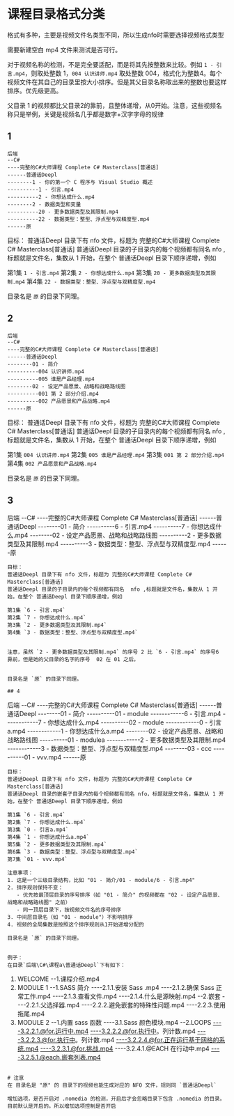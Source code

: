 # 课程目录格式分类

格式有多种，主要是视频文件名类型不同，所以生成nfo时需要选择视频格式类型

需要新建空白 mp4 文件来测试是否可行。

对于视频名称的检测，不是完全要适配，而是将其先按整数来比较。例如 `1 - 引言.mp4`，则取处整数 1，`004 认识讲师.mp4` 取处整数 004，格式化为整数4。每个视频文件在其自己的目录里按大小排序。但是其父目录名称取出来的整数也要这样排序。优先级更高。

父目录 1 的视频都比父目录2的靠前，且整体递增，从0开始。注意，这些视频名称只是举例，关键是视频名几乎都是数字+汉字字母的规律

## 1 

```
后端
--C#
----完整的C#大师课程 Complete C# Masterclass[普通话]
------普通话Deepl
--------1 - 你的第一个 C 程序与 Visual Studio 概述
----------1 - 引言.mp4
----------2 - 你想达成什么.mp4
--------2 - 数据类型和变量
----------20 - 更多数据类型及其限制.mp4
----------22 - 数据类型：整型、浮点型与双精度型.mp4
------原
```
目标：
普通话Deepl 目录下有 nfo 文件，标题为 完整的C#大师课程 Complete C# Masterclass[普通话]
普通话Deepl 目录的子目录内的每个视频都有同名  nfo ,标题就是文件名，集数从 1 开始，在整个 普通话Deepl 目录下顺序递增，例如

第1集 `1 - 引言.mp4`
第2集 `2 - 你想达成什么.mp4`
第3集 `20 - 更多数据类型及其限制.mp4`
第4集 `22 - 数据类型：整型、浮点型与双精度型.mp4`


目录名是 `原` 的目录下同理。


## 2
```
后端
--C#
----完整的C#大师课程 Complete C# Masterclass[普通话]
------普通话Deepl
--------01 - 简介
----------004 认识讲师.mp4
----------005 谁是产品经理.mp4
--------02 - 设定产品愿景、战略和战略路线图
----------001 第 2 部分介绍.mp4
----------002 产品愿景和产品战略.mp4
------原
```
目标：
普通话Deepl 目录下有 nfo 文件，标题为 完整的C#大师课程 Complete C# Masterclass[普通话]
普通话Deepl 目录的子目录内的每个视频都有同名  nfo ,标题就是文件名，集数从 1 开始，在整个 普通话Deepl 目录下顺序递增，例如

第1集 `004 认识讲师.mp4`
第2集 `005 谁是产品经理.mp4`
第3集 `001 第 2 部分介绍.mp4`
第4集 `002 产品愿景和产品战略.mp4`


目录名是 `原` 的目录下同理。

## 3


后端
--C#
----完整的C#大师课程 Complete C# Masterclass[普通话]
------普通话Deepl
--------01 - 简介
----------6 - 引言.mp4
----------7 - 你想达成什么.mp4
--------02 - 设定产品愿景、战略和战略路线图
----------2 - 更多数据类型及其限制.mp4
----------3 - 数据类型：整型、浮点型与双精度型.mp4
------原
```
目标：
普通话Deepl 目录下有 nfo 文件，标题为 完整的C#大师课程 Complete C# Masterclass[普通话]
普通话Deepl 目录的子目录内的每个视频都有同名  nfo ,标题就是文件名，集数从 1 开始，在整个 普通话Deepl 目录下顺序递增，例如

第1集 `6 - 引言.mp4`
第2集 `7 - 你想达成什么.mp4`
第3集 `2 - 更多数据类型及其限制.mp4`
第4集 `3 - 数据类型：整型、浮点型与双精度型.mp4`


注意，虽然 `2 - 更多数据类型及其限制.mp4` 的序号 2 比 `6 - 引言.mp4` 的序号6 靠前，但是她的父目录的名字的序号  02 在 01 之后。


目录名是 `原` 的目录下同理。

## 4

```
后端
--C#
----完整的C#大师课程 Complete C# Masterclass[普通话]
------普通话Deepl
--------01 - 简介
----------01 - module
------------6 - 引言.mp4
------------7 - 你想达成什么.mp4
----------02 - module
------------0 - 引言a.mp4
------------1 - 你想达成什么a.mp4
--------02 - 设定产品愿景、战略和战略路线图
----------01 - modulea
------------2 - 更多数据类型及其限制.mp4
------------3 - 数据类型：整型、浮点型与双精度型.mp4
--------03 - ccc
----------01 - vvv.mp4
------原
```
目标：
普通话Deepl 目录下有 nfo 文件，标题为 完整的C#大师课程 Complete C# Masterclass[普通话]
普通话Deepl 目录的嵌套子目录内的每个视频都有同名 nfo，标题就是文件名，集数从 1 开始，在整个 普通话Deepl 目录下顺序递增，例如

第1集 `6 - 引言.mp4`
第2集 `7 - 你想达成什么.mp4`
第3集 `0 - 引言a.mp4`
第4集 `1 - 你想达成什么a.mp4`
第5集 `2 - 更多数据类型及其限制.mp4`
第6集 `3 - 数据类型：整型、浮点型与双精度型.mp4`
第7集 `01 - vvv.mp4`

注意事项：
1. 这是一个三级目录结构，比如 "01 - 简介/01 - module/6 - 引言.mp4"
2. 排序规则保持不变：
   - 优先按最顶层目录的序号排序（如 "01 - 简介" 的视频都在 "02 - 设定产品愿景、战略和战略路线图" 之前）
   - 同一顶层目录下，按视频文件名的序号排序
3. 中间层目录名（如 "01 - module"）不影响排序
4. 视频的全局集数是按照这个排序规则从1开始递增分配的

目录名是 `原` 的目录下同理。


例子：
在目录`后端\C#\课程a\普通话Deepl`下有如下：
```
1. WELCOME
--1.课程介绍.mp4
2. MODULE 1
--1.SASS 简介
----2.1.1.安装 Sass .mp4
----2.1.2.确保 Sass 正常工作.mp4
----2.1.3.查看文件.mp4
----2.1.4.什么是源映射.mp4
--2.嵌套
----2.2.1.父选择器.mp4
----2.2.2.避免嵌套的特殊性问题.mp4
----2.2.3.使用拖尾.mp4
3. MODULE 2
--1.内置 sass 函数
----3.1.Sass 颜色模块.mp4
--2.LOOPS
----3.2.2.1.@for.运行中.mp4
----3.2.2.2.@for.执行中。列计数.mp4
----3.2.2.3.@for.执行中。列计数.mp4
----3.2.2.4.@for.正在运行基于网格的系统.mp4
----3.2.3.1.@for.挑战.mp4
----3.2.4.1.@EACH 在行动中.mp4
----3.2.5.1.@each.嵌套列表.mp4
```

# 注意
在 目录名是 "原" 的 目录下的视频也能生成对应的 NFO 文件，规则同 `普通话Deepl`

增加选项，是否开启对 .nomedia 的检测，开启后才会忽略目录下包含 .nomedia 的目录。目前默认是开启的。所以增加选项控制是否开启



